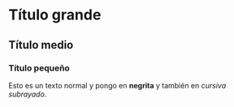 # Título grande

## Título medio

### Título pequeño

Esto es un texto normal y pongo en **negrita** y también en *cursiva* _subrayado_.
